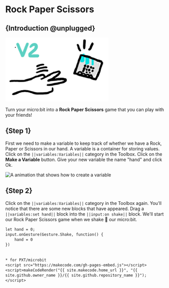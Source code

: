 # Rock Paper Scissors

## {Introduction @unplugged}

![Cartoon of the Rock Paper Scissors game](https://raw.githubusercontent.com/Guhan-12345/Tutorial/master/docs/static/test1.png)


Turn your micro:bit into a **Rock Paper Scissors** game that you can play with your friends!

## {Step 1}

First we need to make a variable to keep track of whether we have a Rock, Paper or Scissors in our hand. A variable is a container for storing values. Click on the ``||variables:Variables||`` category in the Toolbox. Click on the **Make a Variable** button. Give your new variable the name "hand" and click Ok.

![A animation that shows how to create a variable](/static/mb/projects/rock-paper-scissors/newvar.gif)

## {Step 2}

Click on the ``||variables:Variables||`` category in the Toolbox again. You'll notice that there are some new blocks that have appeared. Drag a ``||variables:set hand||`` block into the ``||input:on shake||`` block. We'll start our Rock Paper Scissors game when we shake 👋 our micro:bit.

```blocks
let hand = 0;
input.onGesture(Gesture.Shake, function() {
    hand = 0
})


* for PXT/microbit
<script src="https://makecode.com/gh-pages-embed.js"></script><script>makeCodeRender("{{ site.makecode.home_url }}", "{{ site.github.owner_name }}/{{ site.github.repository_name }}");</script>